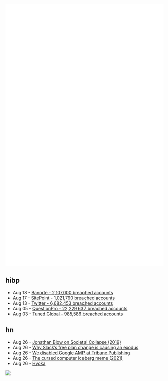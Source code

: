 ![Metrics](https://raw.githubusercontent.com/phixion/phixion/master/metrics.svg)

## hibp

<!--
for https://github.com/phixion/phixion/blob/main/.github/workflows/feeds.yml
-->
<!--START_SECTION:haveibeenpwnd-->
- Aug 18 - [Banorte - 2,107,000 breached accounts](https://haveibeenpwned.com/PwnedWebsites#Banorte)
- Aug 17 - [SitePoint - 1,021,790 breached accounts](https://haveibeenpwned.com/PwnedWebsites#SitePoint)
- Aug 13 - [Twitter - 6,682,453 breached accounts](https://haveibeenpwned.com/PwnedWebsites#Twitter)
- Aug 05 - [QuestionPro - 22,229,637 breached accounts](https://haveibeenpwned.com/PwnedWebsites#QuestionPro)
- Aug 03 - [Tuned Global - 985,586 breached accounts](https://haveibeenpwned.com/PwnedWebsites#TunedGlobal)
<!--END_SECTION:haveibeenpwnd-->

## hn

<!--
for https://github.com/phixion/phixion/blob/main/.github/workflows/feeds.yml
-->
<!--START_SECTION:hn-->
- Aug 26 - [Jonathan Blow on Societal Collapse (2019)](https://gist.github.com/clumma/4c5016f808adde034a575f1dd7d401a8)
- Aug 26 - [Why Slack’s free plan change is causing an exodus](https://blog.zulip.com/2022/08/26/why-slacks-free-plan-change-is-causing-an-exodus/)
- Aug 26 - [We disabled Google AMP at Tribune Publishing](https://kurtgessler.medium.com/what-happened-when-we-disabled-google-amp-at-tribune-publishing-2fa65a2f2a40)
- Aug 26 - [The cursed computer iceberg meme (2021)](https://suricrasia.online/iceberg/)
- Aug 26 - [Hyoka](https://github.com/olamide203/hyoka)
<!--END_SECTION:hn-->

<!--
for https://yhype.me
-->
![](https://hit.yhype.me/github/profile?user_id=13013670)
